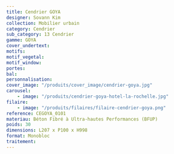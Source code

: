 ```yaml
---
title: Cendrier GOYA
designer: Sovann Kim
collection: Mobilier urbain
category: Cendrier
sub_category: 13 Cendrier
gamme: GOYA
cover_undertext:
motifs:
motif_vegetal:
motif_window:
portes:
bal:
personnalisation:
cover_image: "/produits/cover_image/cendrier-goya.jpg"
carousel:
    - image: "/produits/cendrier-goya-hotel-la-rochelle.jpg"
filaire:
    - image: "/produits/filaires/filaire-cendrier-goya.png"
reference: CEGOYA_0101
materiau: Béton Fibré à Ultra-hautes Performances (BFUP)
poids: 30
dimensions: L207 x P100 x H998
format: Monobloc
traitement:
---
```

